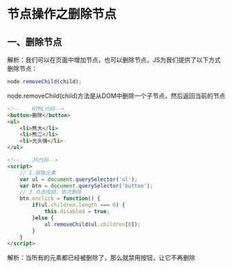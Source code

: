 # 节点操作之删除节点

## 一、删除节点

解析：我们可以在页面中增加节点，也可以删除节点，JS为我们提供了以下方式删除节点：

```javascript
node.removeChild(child);
```

node.removeChild(child)方法是从DOM中删除一个子节点，然后返回当前的节点

```html
<!--    HTML代码-->
<button>删除</button>
<ul>
    <li>熊大</li>
    <li>熊二</li>
    <li>光头强</li>
</ul>

<!--    JS代码-->
<script>
    // 1.获取元素
    var ul = document.querySelector('ul');
    var btn = document.querySelector('button');
    // 3.点击按钮，依次删除
    btn.onclick = function() {
        if(ul.children.length === 0) {
            this.disabled = true;
        }else {
            ul.removeChild(ul.children[0]);
        }
    }
</script>
```

解析：当所有的元素都已经被删除了，那么就禁用按钮，让它不再删除
